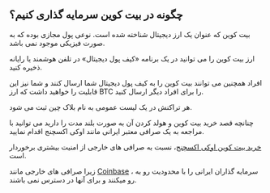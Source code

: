 

## چگونه در بیت کوین سرمایه گذاری کنیم؟

بیت کوین که عنوان یک ارز دیجیتال شناخته شده است. نوعی پول مجازی بوده که به صورت فیزیکی موجود نمی باشد.

ارز بیت کوین را می توانید در یک برنامه «کیف پول دیجیتال» در تلفن هوشمند یا رایانه ذخیره کنید.

افراد همچنین می توانند بیت کوین را به کیف پول دیجیتال شما ارسال کنند و شما نیز این قابلیت را خواهید داشت که ارز BTC را برای افراد دیگر ارسال کنید.

هر تراکنش در یک لیست عمومی به نام بلاک چین ثبت می شود.

چنانچه قصد خرید بیت کوین و هولد کردن آن به صورت بلند مدت را دارید می توانید با مراجعه به یک صرافی معتبر ایرانی مانند اوکی اکسچنج اقدام نمایید.

[خرید بیت کوین اوکی اکسچنج](https://ok-ex.io/buy-and-sell/BTC/#the-best-website-for-buy-bitcoin)، نسبت به صرافی های خارجی از امنیت بیشتری برخوردار است.

زیرا صرافی های خارجی مانند [Coinbase](https://status.coinbase.com/) ، سرمایه گذاران ایرانی را با محدودیت رو به رو میکنند و برای آنها در دسترس نمی باشند.
